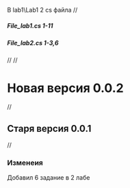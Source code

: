 В lab1\Lab1 2 cs файла
//
<h5>File_lab1.cs 1-11 </h5>
<h5>File_lab2.cs 1-3,6</h5>
//
// <h1> Новая версия 0.0.2 </h1>
// <h2> Старя версия 0.0.1 </h2>

//<h3>Изменеия</h3>
<p>Добавил 6 задание в 2 лабе</p>